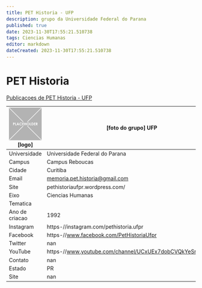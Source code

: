 ```yaml
---
title: PET Historia - UFP
description: grupo da Universidade Federal do Parana
published: true
date: 2023-11-30T17:55:21.510738
tags: Ciencias Humanas
editor: markdown
dateCreated: 2023-11-30T17:55:21.510738
---
```


# PET Historia

[Publicacoes de PET Historia - UFP](/atividade/59PETHistoriaUFP/feed.md)

| ![placeholder.png](/placeholder.png) [logo] | [foto do grupo] UFP         |
| ------------------------------------------- | ------------------------------------------------- |
| Universidade                                | Universidade Federal do Parana      |
| Campus                                      | Campus Reboucas            |
| Cidade                                      | Curitiba             |
| Email                                       | memoria.pet.historia@gmail.com             |
| Site                                        | pethistoriaufpr.wordpress.com/              |
| Eixo                                        | Ciencias Humanas              |
| Tematica                                    |           |
| Ano de criacao                              | 1992        |
| Instagram                                   | https-//instagram.com/pethistoria.ufpr         |
| Facebook                                    | https-//www.facebook.com/PetHistoriaUfpr          |
| Twitter                                     | nan           |
| YouTube                                     | https-//www.youtube.com/channel/UCxUEx7dobCVQkYeSrFZgVZQ           |
| Contato                                     | nan         |
| Estado                                      |  PR            |
| Site                                        | nan |
